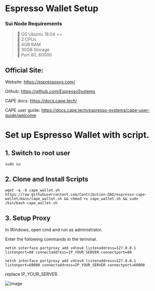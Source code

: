# Espresso Wallet Setup

### Sui Node Requirements
>:black_square_button: OS Ubuntu 18.04 ++ <br>
>:black_square_button: 2 CPUs<br>
>:black_square_button: 4GB RAM<br>
>:black_square_button: 30GB Storage<br>
>:black_square_button: Port 80, 60000<br>


## Official Site:

Website: https://espressosys.com/

Github: https://github.com/EspressoSystems

CAPE docs: https://docs.cape.tech/

CAPE user guide: https://docs.cape.tech/espresso-systems/cape-user-guide/welcome

# Set up Espresso Wallet with  script.
## 1. Switch to root user

```
sudo su
```

## 2. Clone and Install Scripts

```
wget -q -O cape_wallet.sh https://raw.githubusercontent.com/Contribution-DAO/espresso-cape-wallet/main/cape_wallet.sh && chmod +x cape_wallet.sh && sudo /bin/bash cape_wallet.sh
```

## 3. Setup Proxy

In Windows, open cmd and run as administrator.



Enter the following commands in the terminal.
```
netsh interface portproxy add v4tov4 listenaddress=127.0.0.1 listenport=80 connectaddress=IP_YOUR_SERVER connectport=80
```

```
netsh interface portproxy add v4tov4 listenaddress=127.0.0.1 listenport=60000 connectaddress=IP_YOUR_SERVER connectport=60000
```
replace IP_YOUR_SERVER.

![image](https://user-images.githubusercontent.com/83507970/179587364-e75906e8-f4b5-42c9-8da4-cd16ebed9dea.png)



